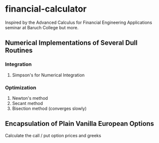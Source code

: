 # financial-calculator

Inspired by the Advanced Calculus for Financial Engineering Applications seminar at Baruch College but more.

## Numerical Implementations of Several Dull Routines
### Integration
1. Simpson's for Numerical Integration
### Optimization
1. Newton's method
2. Secant method
3. Bisection method (converges slowly)

## Encapsulation of Plain Vanilla European Options
Calculate the call / put option prices and greeks